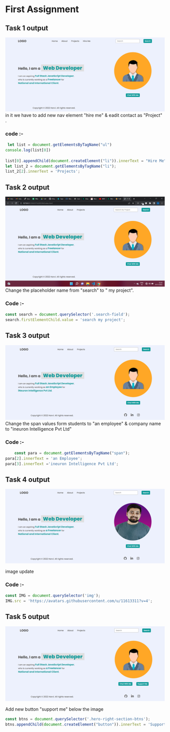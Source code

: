 # First Assignment 

## Task 1 output
![](./task1Output.png)
in it we have to add new nav element "hire me" & eadit contact as "Project" . 

### code :-
``` js
 let list = document.getElementsByTagName("ul")
console.log(list[0])

list[0].appendChild(document.createElement("li")).innerText = "Hire Me"
let list_2 = document.getElementsByTagName("li");
list_2[2].innerText = 'Projects';
 ```
## Task 2 output
![](./task2Output.png)
Change the placeholder name from "search" to " my project".

### Code :-

``` js 
const search = document.querySelector('.search-field');
search.firstElementChild.value = 'search my project';
```
## Task 3 output

![](./task3Output.png)
Change the span values form students to "an employee" & company name to "ineuron Intelligence Pvt Ltd"

### Code :-
``` js
    const para = document.getElementsByTagName("span");
para[2].innerText = 'an Employee';
para[3].innerText ='ineuron Intelligence Pvt Ltd';
```
## Task 4 output 
![](./task4Output.png)

image update 

### Code :-
``` js
const IMG = document.querySelector('img');
IMG.src = 'https://avatars.githubusercontent.com/u/11613311?v=4';
```

## Task 5 output
![](./task5Output.png)

Add new button "support me" below the image 
``` js
const btns = document.querySelector('.hero-right-section-btns');
btns.appendChild(document.createElement("button")).innerText = 'Support Me';
```